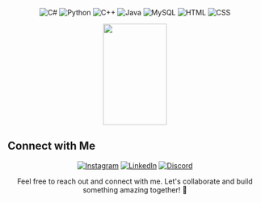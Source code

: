 

<p align="center">
  <img src="https://img.shields.io/badge/C%23-239120?style=for-the-badge&logo=c-sharp&logoColor=white" alt="C#">
  <img src="https://img.shields.io/badge/Python-3776AB?style=for-the-badge&logo=python&logoColor=white" alt="Python">
  <img src="https://img.shields.io/badge/C%2B%2B-00599C?style=for-the-badge&logo=c%2B%2B&logoColor=white" alt="C++">
  <img src="https://img.shields.io/badge/Java-ED8B00?style=for-the-badge&logo=openjdk&logoColor=white" alt="Java">
  <img src="https://img.shields.io/badge/MySQL-00000F?style=for-the-badge&logo=mysql&logoColor=white" alt="MySQL">
  <img src="https://img.shields.io/badge/HTML-239120?style=for-the-badge&logo=html5&logoColor=white" alt="HTML">
  <img src="https://img.shields.io/badge/CSS-239120?&style=for-the-badge&logo=css3&logoColor=white" alt="CSS">
</p>

<!-- GitHub Stats and Most Used Languages -->
<div align="center">
  <div style="display: flex; justify-content: center; align-items: center;">
  <img src="https://github-readme-stats.vercel.app/api/top-langs/?username=ayoamrit&layout=compact&bg_color=0,73FA79,73FDFF,7A81FF&theme=graywhite" width="50%" height="200" style="display: inline-block;" />
  </div>
</div>

<!-- Connect with Me Section -->
## Connect with Me
<p align="center">
  <a href="https://www.instagram.com/ayoamrit/"><img src="https://img.shields.io/badge/Instagram-E4405F?style=for-the-badge&logo=instagram&logoColor=white" alt="Instagram"></a>
  <a href="https://www.linkedin.com/in/amrit-dhaliwal-29a934248/"><img src="https://img.shields.io/badge/LinkedIn-0077B5?style=for-the-badge&logo=linkedin&logoColor=white" alt="LinkedIn"></a>
  <a href="https://www.discordapp.com/users/862389213047029820"><img src="https://img.shields.io/badge/Discord-7289DA?style=for-the-badge&logo=discord&logoColor=white" alt="Discord"></a>
</p>

<p align="center">
  Feel free to reach out and connect with me. Let's collaborate and build something amazing together! 🚀
</p>
